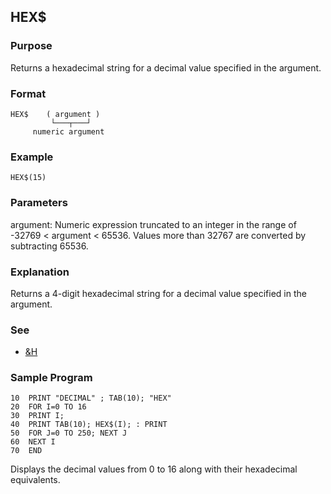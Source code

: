 ## HEX$

### Purpose
Returns a hexadecimal string for a decimal value specified in the argument.

### Format
```basic
HEX$    ( argument )
         └───┬───┘
     numeric argument
```

### Example
```basic
HEX$(15)
```

### Parameters
argument: Numeric expression truncated to an integer in the range of
-32769 < argument < 65536. Values more than 32767 are converted by 
subtracting 65536.

### Explanation
Returns a 4-digit hexadecimal string for a decimal value specified
in the argument.

### See
 - [&H](AMP_H.md)

### Sample Program
```basic
10  PRINT "DECIMAL" ; TAB(10); "HEX"
20  FOR I=0 TO 16
30  PRINT I;
40  PRINT TAB(10); HEX$(I); : PRINT
50  FOR J=0 TO 250; NEXT J
60  NEXT I
70  END
```
Displays the decimal values from 0 to 16 along with their 
hexadecimal equivalents.
